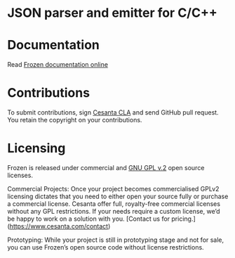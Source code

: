 JSON parser and emitter for C/C++
=================================

# Documentation

Read [Frozen documentation online](https://docs.cesanta.com/frozen)

# Contributions

To submit contributions, sign
[Cesanta CLA](https://docs.cesanta.com/contributors_la.shtml)
and send GitHub pull request. You retain the copyright on your contributions.

# Licensing

Frozen is released under commercial and
[GNU GPL v.2](http://www.gnu.org/licenses/old-licenses/gpl-2.0.html)
open source licenses.

Commercial Projects:
Once your project becomes commercialised GPLv2 licensing dictates that you need to either open your source fully or purchase a commercial license. Cesanta offer full, royalty-free commercial licenses without any GPL restrictions. If your needs require a custom license, we’d be happy to work on a solution with you. [Contact us for pricing.] (https://www.cesanta.com/contact)

Prototyping:
While your project is still in prototyping stage and not for sale, you can use Frozen’s open source code without license restrictions.
